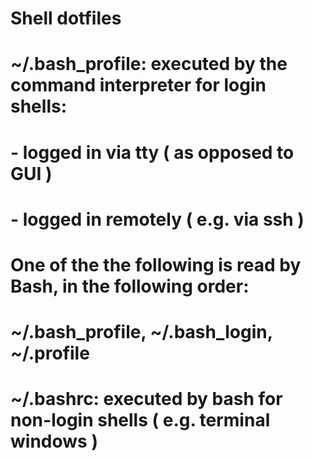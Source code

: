 # Shell dotfiles

# ~/.bash_profile: executed by the command interpreter for login shells:
# - logged in via tty ( as opposed to GUI )
# - logged in remotely ( e.g. via ssh )
# One of the the following is read by Bash, in the following order:
# ~/.bash_profile, ~/.bash_login, ~/.profile

# ~/.bashrc: executed by bash for non-login shells ( e.g. terminal windows )